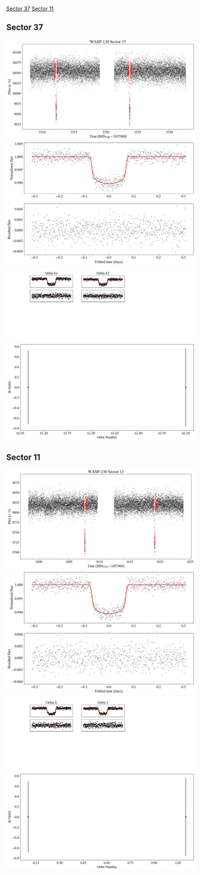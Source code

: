 [Sector 37](#sector37)
[Sector 11](#sector11)

<a name = "sector37"></a>
## Sector 37
![alt text](/tt/WASP-130_Sector_37/WASP-130_Sector_37_a_TimeSeries.png)
![alt text](/tt/WASP-130_Sector_37/WASP-130_Sector_37_b_FoldedLightCurve.png)
![alt text](/tt/WASP-130_Sector_37/WASP-130_Sector_37_b_IndividualTransitsWithFit.png)
![alt text](/tt/WASP-130_Sector_37/WASP-130_Sector_37_c_TimingResiduals.png)

<a name = "sector11"></a>
## Sector 11
![alt text](/tt/WASP-130_Sector_11/WASP-130_Sector_11_a_TimeSeries.png)
![alt text](/tt/WASP-130_Sector_11/WASP-130_Sector_11_b_FoldedLightCurve.png)
![alt text](/tt/WASP-130_Sector_11/WASP-130_Sector_11_b_IndividualTransitsWithFit.png)
![alt text](/tt/WASP-130_Sector_11/WASP-130_Sector_11_c_TimingResiduals.png)

